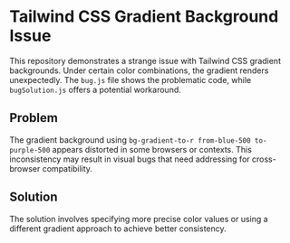 # Tailwind CSS Gradient Background Issue

This repository demonstrates a strange issue with Tailwind CSS gradient backgrounds.  Under certain color combinations, the gradient renders unexpectedly.  The `bug.js` file shows the problematic code, while `bugSolution.js` offers a potential workaround.

## Problem
The gradient background using `bg-gradient-to-r from-blue-500 to-purple-500` appears distorted in some browsers or contexts. This inconsistency may result in visual bugs that need addressing for cross-browser compatibility.

## Solution
The solution involves specifying more precise color values or using a different gradient approach to achieve better consistency.